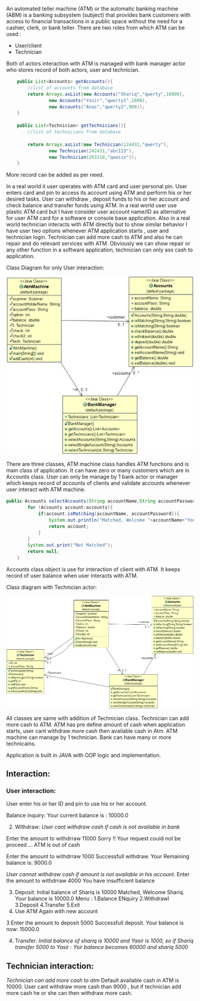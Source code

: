 An automated teller machine (ATM) or the automatic banking machine (ABM) is a banking subsystem (subject) that provides bank customers with access to financial transactions in a public space without the need for a cashier, clerk, or bank teller.
There are two roles from which ATM can be used :
-	User/client
-   Technician

Both of actors interaction with ATM is managed with bank manager actor who stores record of both actors, user and technician.
```java
	public List<Accounts> getAccounts(){
		//list of accounts from database
		return Arrays.asList(new Accounts("Shariq","qwerty",10000),
				new Accounts("Yasir","qwerty1",1000),
				new Accounts("Anas","qwerty2",900));
	}
	
	public List<Technician> getTechnicians(){
		//list of technicians from database
		
		return Arrays.asList(new Technician(124431,"qwerty"),
				new Technician(242431,"abc123"),
				new Technician(263118,"qwaszx"));
	}
```
More record can be added as per need. 

In a real world it user operates with ATM card and user personal pin. User enters card and pin to access its account using ATM and perform his or her desired tasks. User can withdraw , deposit funds to his or her account and check balance and transfer funds using ATM. In a real world user use plastic ATM card but I have consider user account name/ID as alternative for user ATM card for a software or console base application. Also in a real world technician interacts with ATM directly but to show similar behavior I have user two options whenever ATM application starts , user and technician login. Technician can add more cash to ATM and also he can repair and do relevant services with ATM. Obviously we can show repair or any other function in a software application, technician can only ass cash to application.	


Class Diagram for only User interaction:

![class diagram](./cd1.jpg)
 
There are three classes, ATM machine class handles ATM functions and is main class of application. It can have zero or many customers which are in Accounts class. User can only be manage by 1 bank actor or manager which keeps record of accounts of clients and validate accounts whenever user interact with ATM machine.
```java
public Accounts selectAccounts(String accountName,String accountPassword){
		for (Accounts account:accounts){
			if(account.isMatching(accountName, accountPassword)){
				System.out.println("Matched, Welcome "+accountName+"Your balance is "+account.balance);
				return account;
			}
		}
		System.out.print("Not Matched");
		return null;
	}
 ```   
Accounts class object is use for interaction of client with ATM. It keeps record of user balance when user interacts with ATM. 


Class diagram with Technician actor:

 ![class diagram](./cd2.jpg)

All classes are same with addition of Technician class. Technician can add more cash to ATM. ATM has pre define amount of cash when application starts, user cant withdraw more cash then available cash in Atm. ATM machine can manage by 1 technician. Bank can have many or more technicains.

Application is built in JAVA with OOP logic and implementation. 
## Interaction:
	

### User interaction:
User enter his or her ID and pin to use his or her account.

Balance inquiry:
Your current balance is : 10000.0

2. Withdraw:
*User cant withdraw cash if cash is not available in bank*


Enter the amount to withdrraw
11000
Sorry !! Your request could not be proceed ... ATM is out of cash

Enter the amount to withdrraw
1000
Successfull withdraw. Your Remaining balance is:  9000.0

*User cannot withdraw cash if amount is not available in his account.*
Enter the amount to withdrraw
4000
You have insufficient balance

3. Deposit:
 Initial balance of Shariq is 10000 
Matched, Welcome Shariq. Your balance is 10000.0
Menu :
1.Balance ENquiry
2.Withdrawl
3.Deposit
4.Transfer
5.Exit
6. Use ATM Again with new account

3
Enter the amount to deposit
5000
Successfull deposit. Your balance is now:  15000.0



4. Transfer:
*Initial balance of shariq is 10000 and Yasir is 1000, so if Shariq transfer 5000 to Yasir : Ysir balance becomes 60000 and shariq 5000*


## Technician interaction:
*Technician can add more cash to atm*
Default available cash in ATM is 10000. User cant withdraw more cash than 9000 , but if technician add more cash he or she can then withdraw more cash.


